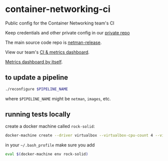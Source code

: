 # container-networking-ci
Public config for the Container Networking team's CI

Keep credentials and other private config in our [private repo](https://github.com/cloudfoundry/container-networking-deployments)

The main source code repo is [netman-release](https://github.com/cloudfoundry-incubator/netman-release).

View our team's [CI & metrics dashboard](http://dashboard.c2c.cf-app.com).

[Metrics dashboard by itself](https://p.datadoghq.com/sb/f3af7f8e2-baf5212773?tv_mode=true).

## to update a pipeline
```bash
./reconfigure $PIPELINE_NAME
```
where `$PIPELINE_NAME` might be `netman`, `images`, etc.

## running tests locally
create a docker machine called `rock-solid`:
```bash
docker-machine create --driver virtualbox --virtualbox-cpu-count 4 --virtualbox-memory 2048 rock-solid
```

in your `~/.bash_profile` make sure you add
```bash
eval $(docker-machine env rock-solid)
```
